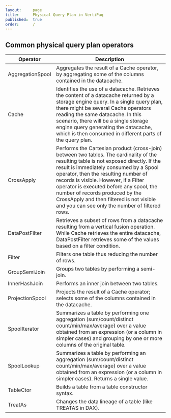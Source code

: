 ```yaml
---
layout:     page
title:      Physical Query Plan in VertiPaq
published:  true
order:      /
---
```


## Common physical query plan operators


| Operator               | Description |
|------------------------|-------------|
| AggregationSpool       | Aggregates the result of a Cache operator, by aggregating some of the columns contained in the datacache. |
| Cache              | Identifies the use of a datacache. Retrieves the content of a datacache returned by a storage engine query. In a single query plan, there might be several Cache operators reading the same datacache. In this scenario, there will be a single storage engine query generating the datacache, which is then consumed in different parts of the query plan. |
| CrossApply         | Performs the Cartesian product (cross-join) between two tables. The cardinality of the resulting table is not exposed directly. If the result is immediately consumed by a Spool operator, then the resulting number of records is visible. However, if a Filter operator is executed before any spool, the number of records produced by the CrossApply and then filtered is not visible and you can see only the number of filtered rows. |
| DataPostFilter     | Retrieves a subset of rows from a datacache resulting from a vertical fusion operation. While Cache retrieves the entire datacache, DataPostFilter retrieves some of the values based on a filter condition. |
| Filter            | Filters one table thus reducing the number of rows. |
| GroupSemiJoin     | Groups two tables by performing a semi-join. |
| InnerHashJoin     | Performs an inner join between two tables. |
| ProjectionSpool   | Projects the result of a Cache operator; selects some of the columns contained in the datacache.|
| SpoolIterator     | Summarizes a table by performing one aggregation (sum/count/distinct count/min/max/average) over a value obtained from an expression (or a column in simpler cases) and grouping by one or more columns of the original table. |
| SpoolLookup       | Summarizes a table by performing an aggregation (sum/count/distinct count/min/max/average) over   a value obtained from an expression (or a column in simpler cases). Returns a single value. |
| TableCtor         | Builds a table from a table constructor syntax. |
| TreatAs           | Changes the data lineage of a table (like TREATAS in DAX). |